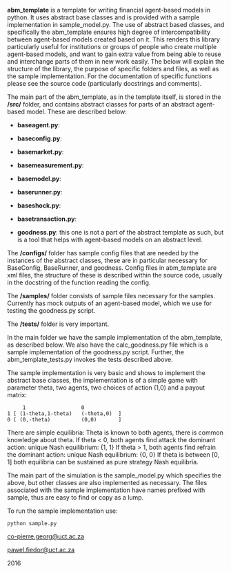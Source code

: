 **abm_template** is a template for writing financial agent-based models in python. It uses abstract base classes and is provided with a sample implementation in sample_model.py. The use of abstract based classes, and specifically the abm_template ensures high degree of intercompatibility between agent-based models created based on it. This renders this library particularly useful for institutions or groups of people who create multiple agent-based models, and want to gain extra value from being able to reuse and interchange parts of them in new work easily. The below will explain the structure of the library, the purpose of specific folders and files, as well as the sample implementation. For the documentation of specific functions please see the source code (particularly docstrings and comments).

The main part of the abm_template, as in the template itself, is stored in the **/src/** folder, and contains abstract classes for parts of an abstract agent-based model. These are described below:

- **baseagent.py**:

- **baseconfig.py**:

- **basemarket.py**:

- **basemeasurement.py**:

- **basemodel.py**:

- **baserunner.py**:

- **baseshock.py**:

- **basetransaction.py**:

- **goodness.py**: this one is not a part of the abstract template as such, but is a tool that helps with agent-based models on an abstract level.

The **/configs/** folder has sample config files that are needed by the instances of the abstract classes, these are in particular necessary for BaseConfig, BaseRunner, and goodness. Config files in abm_template are xml files, the structure of these is described within the source code, usually in the docstring of the function reading the config.

The **/samples/** folder consists of sample files necessary for the samples. Currently has mock outputs of an agent-based model, which we use for testing the goodness.py script.

The **/tests/** folder is very important.

In the main folder we have the sample implementation of the abm_template, as described below. We also have the calc_goodness.py file which is a sample implementation of the goodness.py script. Further, the abm_template_tests.py invokes the tests described above.

The sample implementation is very basic and shows to implement the abstract base classes, the implementation is of a simple game with parameter
theta, two agents, two choices of action (1,0) and a payout matrix:

```
  	 1   				0
1 [	(1-theta,1-theta)	(-theta,0)	]
0 [	(0,-theta)			(0,0)		]
```

There are simple equilibria:
Theta is known to both agents, there is common knowledge about theta.
If theta < 0, both agents find attack the dominant action: unique Nash equilibrium: {1, 1}
If theta > 1, both agents find refrain the dominant action: unique Nash equilibrium: {0, 0}
If theta is between [0, 1] both equilibria can be sustained as pure strategy Nash equilibria.

The main part of the simulation is the sample_model.py which specifies the above, but other classes are also implemented as necessary. The files associated with the sample implementation have names prefixed with sample, thus are easy to find or copy as a lump.

To run the sample implementation use:

```
python sample.py
```

co-pierre.georg@uct.ac.za

pawel.fiedor@uct.ac.za

2016
